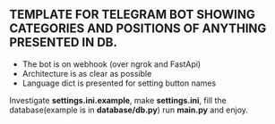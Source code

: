 ## TEMPLATE FOR TELEGRAM BOT SHOWING CATEGORIES AND POSITIONS OF ANYTHING PRESENTED IN DB.

- The bot is on webhook (over ngrok and FastApi)
- Architecture is as clear as possible
- Language dict is presented for setting button names

Investigate **settings.ini.example**, make **settings.ini**, fill the database(example is in **database/db.py**) run **main.py** and enjoy. 